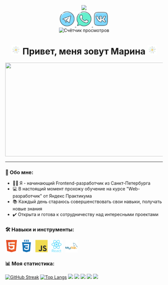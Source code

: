 <div id="header" align="center">
  <img src="https://media.giphy.com/media/v1.Y2lkPTc5MGI3NjExZjk0ZmQzNmIzMTBjZDIzYTI3N2I0NGI4NTZiY2U3YWQ1N2QyOWQyYiZjdD1z/ejkp4aINlka14Cfpx6/giphy.gif" width="100"/>
  <div id="badges">
    <a href="https://t.me/MarinaChip">
      <img src="./img/telegr.png" width="50" target="_blank" alt="Иконка телеграмм"/>
    </a>
    <a href="https://wa.me/79312602133">
      <img src="./img/logo_whatsapp_telephone_handset_icon_143174.png" width="50" target="_blank" alt="Иконка ватсап"/>
    </a>
    <a href="https://vk.com/id5443293">
      <img src="./img/logo_vk_vkontakte_icon_143187.png" width="50" target="_blank" alt="Иконка вконтакте"/>
    </a>
  </div>
  <img src="https://komarev.com/ghpvc/?username=MarinaPrivalova&style=flat-square&color=blue" alt="Счётчик просмотров"/>
  <h1>
    <img src="./img/flower.png" width="30" alt="Ромашка">
    Привет, меня зовут Марина
    <img src="./img/flower.png" width="30" alt="Ромашка">
  </h1> 
</div>
<div align="center">
  <img src="https://media.giphy.com/media/dWesBcTLavkZuG35MI/giphy.gif" width="600" height="300"/>
</div>

---

### :memo: Обо мне:
- :woman_technologist: Я - начинающий Frontend-разработчик из Санкт-Петербурга
- :computer: В настоящий момент прохожу обучение на курсе "Web-разработчик" от Яндекс Практикума
- :books: Каждый день стараюсь совершенствовать свои навыки, получать новые знания
- :heavy_check_mark: Открыта и готова к сотрудничеству над интересными проектами
### :hammer_and_wrench: Навыки и инструменты:
<img src="https://github.com/devicons/devicon/blob/master/icons/html5/html5-original.svg" title="HTML5" alt="HTML" width="40" height="40"/>&nbsp;
<img src="https://github.com/devicons/devicon/blob/master/icons/css3/css3-plain-wordmark.svg"  title="CSS3" alt="CSS" width="40" height="40"/>&nbsp;
<img src="https://github.com/devicons/devicon/blob/master/icons/javascript/javascript-original.svg" title="JavaScript" alt="JavaScript" width="40" height="40"/>&nbsp;
<img src="https://github.com/devicons/devicon/blob/master/icons/react/react-original-wordmark.svg" title="React" alt="React" width="40" height="40"/>&nbsp;
<img src="https://github.com/devicons/devicon/blob/master/icons/mysql/mysql-original-wordmark.svg" title="MySQL"  alt="MySQL" width="40" height="40"/>&nbsp;
 ### :bar_chart: Моя статистика:
[![GitHub Streak](http://github-readme-streak-stats.herokuapp.com?user=MarinaPrivalova&theme=prussian&border_radius=15)](https://git.io/streak-stats) 
[![Top Langs](https://github-readme-stats.vercel.app/api/top-langs/?username=MarinaPrivalova&layout=compact&theme=vision-friendly-dark)](https://github.com/anuraghazra/github-readme-stats)
![](http://github-profile-summary-cards.vercel.app/api/cards/profile-details?username=MarinaPrivalova&theme=tokyonight)
![](http://github-profile-summary-cards.vercel.app/api/cards/repos-per-language?username=MarinaPrivalova&theme=tokyonight)
![](http://github-profile-summary-cards.vercel.app/api/cards/most-commit-language?username=MarinaPrivalova&theme=tokyonight)
![](http://github-profile-summary-cards.vercel.app/api/cards/stats?username=MarinaPrivalova&theme=tokyonight)
![](http://github-profile-summary-cards.vercel.app/api/cards/productive-time?username=MarinaPrivalova&theme=tokyonight&utcOffset=8) 


    



    


   

